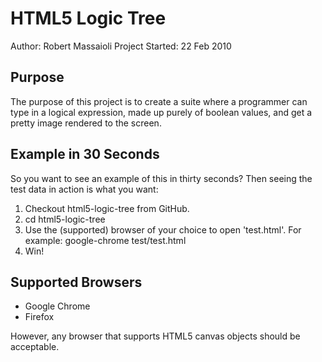 HTML5 Logic Tree
================

Author: Robert Massaioli
Project Started: 22 Feb 2010

Purpose
-------

The purpose of this project is to create a suite where a programmer can type in a logical expression, 
made up purely of boolean values, and get a pretty image rendered to the screen.

Example in 30 Seconds
---------------------

So you want to see an example of this in thirty seconds? Then seeing the test data in action is what you want:

1.  Checkout html5-logic-tree from GitHub.
2.  cd html5-logic-tree
3.  Use the (supported) browser of your choice to open 'test.html'.
    For example:
    google-chrome test/test.html
4.  Win!

Supported Browsers
------------------

+ Google Chrome
+ Firefox

However, any browser that supports HTML5 canvas objects should be acceptable.
